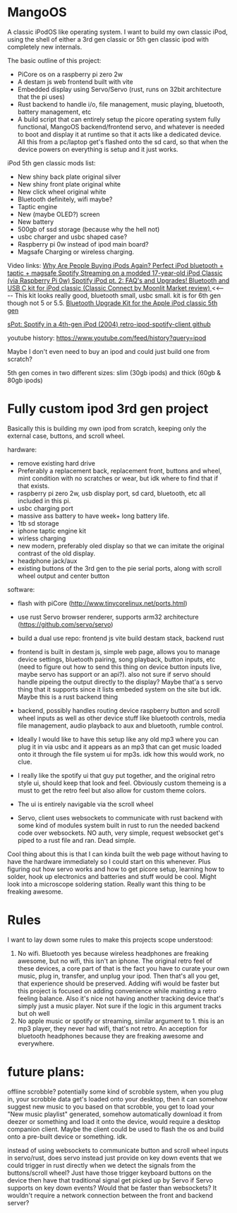 # MangoOS
A classic iPodOS like operating system. I want to build my own classic iPod, using the shell of either a 3rd gen classic or 5th gen classic ipod with completely new internals.

The basic outline of this project:
- PiCore os on a raspberry pi zero 2w
- A destam js web frontend built with vite
- Embedded display using Servo/Servo (rust, runs on 32bit architecture that the pi uses)
- Rust backend to handle i/o, file management, music playing, bluetooth, battery management, etc
- A build script that can entirely setup the picore operating system fully functional, MangoOS backend/frontend servo, and whatever is needed to boot and display it at runtime so that it acts like a dedicated device. All this from a pc/laptop get's flashed onto the sd card, so that when the device powers on everything is setup and it just works.

iPod 5th gen classic mods list:
- New shiny back plate original silver
- New shiny front plate original white
- New click wheel original white
- Bluetooth definitely, wifi maybe?
- Taptic engine
- New (maybe OLED?) screen
- New battery
- 500gb of ssd storage (because why the hell not)
- usbc charger and usbc shaped case?
- Raspberry pi 0w instead of ipod main board? 
- Magsafe Charging or wireless charging.

Video links:
[ Why Are People Buying iPods Again? ](https://www.youtube.com/watch?v=00lLrwHQPns)
[ Perfect iPod bluetooth + taptic + magsafe ](https://www.youtube.com/watch?v=FEPREoY_Gmk)
[ Spotify Streaming on a modded 17-year-old iPod Classic (via Raspberry Pi 0w) ](https://www.youtube.com/watch?v=ZxdhG1OhVng)
[ Spotify iPod pt. 2: FAQ's and Upgrades! ](https://www.youtube.com/watch?v=q0pUPab7Rms)
[ Bluetooth and USB C kit for iPod classic (Classic Connect by Moonlit Market review) ](https://www.youtube.com/watch?v=Y0YXLERInw8) <<---- This kit looks really good, bluetooth small, usbc small. kit is for 6th gen though not 5 or 5.5.
[ Bluetooth Upgrade Kit for the Apple iPod classic 5th gen ](https://www.youtube.com/watch?v=GJmMuAekcwE)

[ sPot: Spotify in a 4th-gen iPod (2004) ](https://hackaday.io/project/177034-spot-spotify-in-a-4th-gen-ipod-2004)
[retro-ipod-spotify-client github](https://github.com/dupontgu/retro-ipod-spotify-client)

youtube history: https://www.youtube.com/feed/history?query=ipod

Maybe I don't even need to buy an ipod and could just build one from scratch?

5th gen comes in two different sizes: slim (30gb ipods) and thick (60gb & 80gb ipods)

# Fully custom ipod 3rd gen project
Basically this is building my own ipod from scratch, keeping only the external case, buttons, and scroll wheel.

hardware:
- remove existing hard drive
- Preferably a replacement back, replacement front, buttons and wheel, mint condition with no scratches or wear, but idk where to find that if that exists.
- raspberry pi zero 2w, usb display port, sd card, bluetooth, etc all included in this pi.
- usbc charging port
- massive ass battery to have week+ long battery life.
- 1tb sd storage
- iphone taptic engine kit
- wirless charging
- new modern, preferably oled display so that we can imitate the original contrast of the old display.
- headphone jack/aux
- existing buttons of the 3rd gen to the pie serial ports, along with scroll wheel output and center button

software:
- flash with piCore (http://www.tinycorelinux.net/ports.html)
- use rust Servo browser renderer, supports arm32 architecture (https://github.com/servo/servo)
- build a dual use repo: frontend js vite build destam stack, backend rust
- frontend is built in destam js, simple web page, allows you to manage device settings, bluetooth pairing, song playback, button inputs, etc (need to figure out how to send this thing on device button inputs live, maybe servo has support or an api?). also not sure if servo should handle pipeing the output directly to the display? Maybe that'a s servo thing that it supports since it lists embeded system on the site but idk. Maybe this is a rust backend thing
- backend, possibly handles routing device raspberry button and scroll wheel inputs as well as other device stuff like bluetooth controls, media file management, audio playback to aux and bluetooth, rumble control.
- Ideally I would like to have this setup like any old mp3 where you can plug it in via usbc and it appears as an mp3 that can get music loaded onto it through the file system ui for mp3s. idk how this would work, no clue.
- I really like the spotify ui that guy put together, and the original retro style ui, should keep that look and feel. Obviously custom themeing is a must to get the retro feel but also allow for custom theme colors.
- The ui is entirely navigable via the scroll wheel

- Servo, client uses websockets to communicate with rust backend with some kind of modules system built in rust to run the needed backend code over websockets. NO auth, very simple, request websocket get's piped to a rust file and ran. Dead simple.

Cool thing about this is that I can kinda built the web page without having to have the hardware immediately so I could start on this whenever. Plus figuring out how servo works and how to get picore setup, learning how to solder, hook up electronics and batteries and stuff would be cool. Might look into a microscope soldering station. Really want this thing to be freaking awesome.

# Rules
I want to lay down some rules to make this projects scope understood:
1. No wifi. Bluetooth yes because wireless headphones are freaking awesome, but no wifi, this isn't an iphone. The original retro feel of these devices, a core part of that is the fact you have to curate your own music, plug in, transfer, and unplug your ipod. Then that's all you get, that experience should be preserved. Adding wifi would be faster but this project is focused on adding convenience while mainting a retro feeling balance. Also it's nice not having another tracking device that's simply just a music player. Not sure if the logic in this argument tracks but oh well
2. No apple music or spotify or streaming, similar argument to 1. this is an mp3 player, they never had wifi, that's not retro. An acception for bluetooth headphones because they are freaking awesome and everywhere.


# future plans:
offline scrobble? potentially some kind of scrobble system, when you plug in, your scrobble data get's loaded onto your desktop, then it can somehow suggest new music to you based on that scrobble, you get to load your "New music playlist" generated, somehow automatically download it from deezer or something and load it onto the device, would require a desktop companion client. Maybe the client could be used to flash the os and build onto a pre-built device or something. idk.



instead of using websockets to communicate button and scroll wheel inputs in servo/rust, does servo instead just provide on key down events that we could trigger in rust directly when we detect the signals from the buttons/scroll wheel? Just have those trigger keyboard buttons on the device then have that traditional signal get picked up by Servo if Servo supports on key down events? Would that be faster than websockets? It wouldn't require a network connection between the front and backend server?
